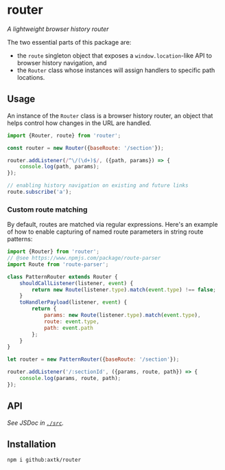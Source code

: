 # router

*A lightweight browser history router*

The two essential parts of this package are:
- the `route` singleton object that exposes a `window.location`-like API to browser history navigation, and
- the `Router` class whose instances will assign handlers to specific path locations.

## Usage

An instance of the `Router` class is a browser history router, an object that helps control how changes in the URL are handled.

```js
import {Router, route} from 'router';

const router = new Router({baseRoute: '/section'});

router.addListener(/^\/(\d+)$/, ({path, params}) => {
    console.log(path, params);
});

// enabling history navigation on existing and future links
route.subscribe('a');
```

### Custom route matching

By default, routes are matched via regular expressions. Here's an example of how to enable capturing of named route parameters in string route patterns:

```js
import {Router} from 'router';
// @see https://www.npmjs.com/package/route-parser
import Route from 'route-parser';

class PatternRouter extends Router {
    shouldCallListener(listener, event) {
        return new Route(listener.type).match(event.type) !== false;
    }
    toHandlerPayload(listener, event) {
        return {
            params: new Route(listener.type).match(event.type),
            route: event.type,
            path: event.path
        };
    }
}
```

```js
let router = new PatternRouter({baseRoute: '/section'});

router.addListener('/:sectionId', ({params, route, path}) => {
    console.log(params, route, path);
});
```

## API

*See JSDoc in [`./src`](/src).*

## Installation

```
npm i github:axtk/router
```
